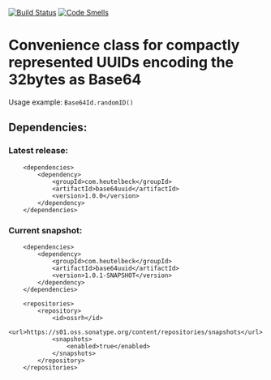 [![Build Status](https://github.com/heutelbeck/base64uuid/workflows/build/badge.svg)](https://github.com/heutelbeck/base64uuid/actions) [![Code Smells](https://sonarcloud.io/api/project_badges/measure?project=heutelbeck_base64uuid&metric=code_smells)](https://sonarcloud.io/dashboard?id=heutelbeck_base64uuid)


# Convenience class for compactly represented UUIDs encoding the 32bytes as Base64

Usage example: `Base64Id.randomID()`

## Dependencies:

### Latest release:

```
	<dependencies>
		<dependency>
			<groupId>com.heutelbeck</groupId>
			<artifactId>base64uuid</artifactId>
			<version>1.0.0</version>
		</dependency>
	</dependencies>
```

### Current snapshot:

```
	<dependencies>
		<dependency>
			<groupId>com.heutelbeck</groupId>
			<artifactId>base64uuid</artifactId>
			<version>1.0.1-SNAPSHOT</version>
		</dependency>
	</dependencies>
	
	<repositories>
		<repository>
			<id>ossrh</id>
			<url>https://s01.oss.sonatype.org/content/repositories/snapshots</url>
			<snapshots>
				<enabled>true</enabled>
			</snapshots>
		</repository>
	</repositories>
```

